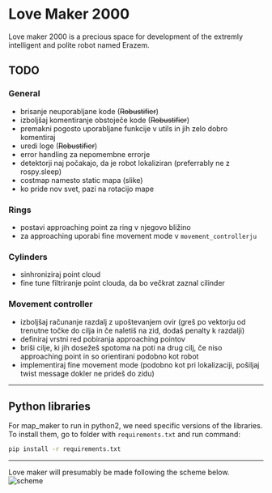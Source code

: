 # Love Maker 2000
Love maker 2000 is a precious space for development of the extremly intelligent and polite robot named Erazem.

## TODO

### General

* brisanje neuporabljane kode (~~Robustifier~~)
* izboljšaj komentiranje obstoječe kode (~~Robustifier~~)
* premakni pogosto uporabljane funkcije v utils in jih zelo dobro komentiraj
* uredi loge (~~Robustifier~~)
* error handling za nepomembne errorje
* detektorji naj počakajo, da je robot lokaliziran (preferrably ne z rospy.sleep)
* costmap namesto static mapa (slike)
* ko pride nov svet, pazi na rotacijo mape

### Rings

* postavi approaching point za ring v njegovo bližino
* za approaching uporabi fine movement mode v `movement_controllerju`

### Cylinders

* sinhroniziraj point cloud
* fine tune filtriranje point clouda, da bo večkrat zaznal cilinder

### Movement controller

* izboljšaj računanje razdalj z upoštevanjem ovir (greš po vektorju od trenutne točke do cilja in če naletiš na zid, dodaš penalty k razdalji)
* definiraj vrstni red pobiranja approaching pointov
* briši cilje, ki jih dosežeš spotoma na poti na drug cilj, če niso approaching point in so orientirani podobno kot robot
* implementiraj fine movement mode (podobno kot pri lokalizaciji, pošiljaj twist message dokler ne prideš do zidu)

---

## Python libraries

For map_maker to run in python2, we need specific versions of the libraries. To install them, go to folder with `requirements.txt` and run command:

```cmd
pip install -r requirements.txt
```

---

Love maker will presumably be made following the scheme below.
![scheme](https://github.com/drobilc/rins_exercises/blob/master/love_maker_2000/new_scheme.png "scheme")
